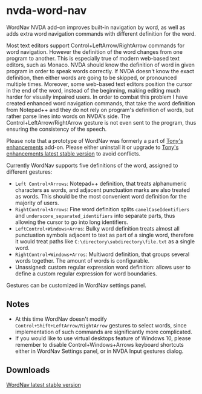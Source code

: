 # nvda-word-nav
WordNav NVDA add-on improves built-in navigation  by word, as well as adds extra word navigation commands with different definition for the word.

Most text editors support Control+LeftArrow/RightArrow commands for word navigation. However the definition of the word changes from one program to another. This is especially true of modern web-based text editors, such as Monaco. NVDA should know the definition of word in given program in order to speak words correctly. If NVDA doesn't know the exact definition, then either words are going to be skipped, or pronounced multiple times. Moreover, some web-based text editors position the cursor in the end of the word, instead of the beginning, making editing much harder for visually impaired users. In order to combat this problem I have created enhanced word navigation commands, that take the word definition from Notepad++ and they do not rely on program's definition of words, but rather parse lines into words on NVDA's side. The Control+LeftArrow/RightArrow gesture is not even sent to the program, thus ensuring the consistency of the speech.

Please note that a prototype of WordNav was formerly a part of [Tony's enhancements](https://github.com/mltony/nvda-tonys-enhancements/) add-on. Please either uninstall it or upgrade to [Tony's enhancements latest stable version](https://github.com/mltony/nvda-tonys-enhancements/releases/latest/download/tonysEnhancements.nvda-addon) to avoid conflicts.

Currently WordNav supports five definitions of the word, assigned to different gestures:

- `Left Control+Arrows`: Notepad++ definition, that treats alphanumeric characters as words, and adjacent punctuation marks are also treated as words. This should be the most convenient word definition for the majority of users.
- `RightControl+Arrows`: Fine word definition splits `camelCaseIdentifiers` and `underscore_separated_identifiers` into separate parts, thus allowing the cursor to go into long identifiers.
- `LeftControl+Windows+Arros`: Bulky word definition treats almost all punctuation symbols adjacent to text as part of a single word, therefore it would treat paths like `C:\directory\subdirectory\file.txt` as a single word.
- `RightControl+Windows+Arros`: Multiword definition, that groups several words together. The amount of words is configurable.
- Unassigned: custom regular expression word definition: allows user to define a custom regular expression for word boundaries.

Gestures can be customized in WordNav settings panel.

## Notes

- At this time WordNav doesn't modify `Control+Shift+LeftArrow/RightArrow` gestures to select words, since implementation of such commands are significantly more complicated.
- If you would like to use virtual desktops feature of Windows 10, please remember to disable Control+Windows+Arrows keyboard shortcuts either in WordNav Settings panel, or in NVDA Input gestures dialog.

##  Downloads

[WordNav latest stable version](https://github.com/mltony/nvda-word-nav/releases/latest/download/wordNav.nvda-addon)